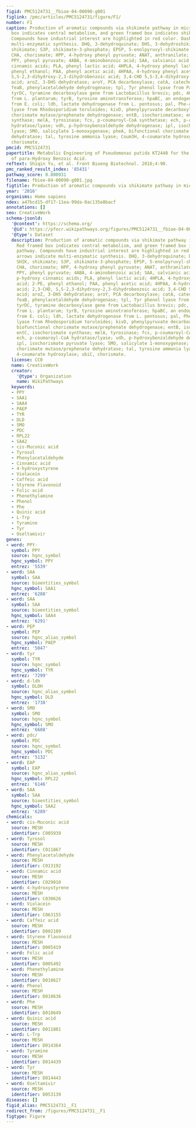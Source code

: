 ```yaml
---
figid: PMC5124731__fbioe-04-00090-g001
figlink: /pmc/articles/PMC5124731/figure/F1/
number: F1
caption: Production of aromatic compounds via shikimate pathway in microbes. Red framed
  box indicates central metabolism, and green framed box indicates shikimate pathway.
  Compounds have industrial interest are highlighted in red color. Dashed arrows indicate
  multi-enzymatic synthesis. DHQ, 3-dehydroquinate; DHS, 3-dehydroshikimate; SHIK,
  shikimate; S3P, shikimate-3-phosphate; EPSP, 5-enolpyruvyl-shikimate 3-phosphate;
  CHA, chorismate; HPP, 4-hydroxy phenyl pyruvate; ANAT, anthranilate; PPA, prephenate;
  PPY, phenyl pyruvate; 4ABA, 4-aminobenzoic acid; SAA, salvianic acid A; 4HCA, p-hydroxy
  cinnamic acids; PLA, phenyl lactic acid; 4HPLA, 4-hydroxy phenyl lactic acid; 2-PE,
  phenyl ethanol; PAA, phenyl acetic acid; 4HPAA, 4-hydroxy phenyl acetic acid; 2,3-CHD,
  S,S-2,3-dihydroxy-2,3-dihydrobenzoic acid; 3,4-CHD S,S-3,4-dihydroxy-3,4-dihydrobenzoic
  acid; aroZ, 3-DHS dehydratase; aroY, PCA decarboxylase; catA, catechol 1,2-dioxygenase;
  feaB, phenylacetaldehyde dehydrogenase; tpl, Tyr phenol lyase from Pantoea agglomerans;
  tyrDC, tyramine decarboxylase gene from Lactobacillus brevis; pdc, 4HCA decarboxylase
  from L. plantarum; tyrB, tyrosine aminotransferase; hpaBC, an endogenous hydroxylase
  from E. coli; ldh, lactate dehydrogenase from L. pentosus; pal, Phe-ammonia lyase/Tyr-ammonia
  lyase from Rhodosporidium toruloides; kivD, phenylpyruvate decarboxylase tyrA, biofunctional
  chorismate mutase/prephenate dehydrogenase; entB, isochorismatase; entC, isochorismate
  synthase; melA, tyrosinase; fcs, p-coumaroyl-CoA synthetase; ech, p-coumaroyl-CoA
  hydratase/lyase; vdh, p-hydroxybenzaldehyde dehydrogenase; ipl, isochorismate pyruvate
  lyase; SMO, salicylate 1-monoxygenase; pheA, bifunctional chorismate mutase/prephenate
  dehydratase; tal, tyrosine ammonia lyase; Coum3H, 4-coumarate hydroxylase; ubiC,
  chorismate.
pmcid: PMC5124731
papertitle: Metabolic Engineering of Pseudomonas putida KT2440 for the Production
  of para-Hydroxy Benzoic Acid.
reftext: Shiqin Yu, et al. Front Bioeng Biotechnol. 2016;4:90.
pmc_ranked_result_index: '85431'
pathway_score: 0.800931
filename: fbioe-04-00090-g001.jpg
figtitle: Production of aromatic compounds via shikimate pathway in microbes
year: '2016'
organisms: Homo sapiens
ndex: a47bcd15-df17-11ea-99da-0ac135e8bacf
annotations: []
seo: CreativeWork
schema-jsonld:
  '@context': https://schema.org/
  '@id': https://pfocr.wikipathways.org/figures/PMC5124731__fbioe-04-00090-g001.html
  '@type': Dataset
  description: Production of aromatic compounds via shikimate pathway in microbes.
    Red framed box indicates central metabolism, and green framed box indicates shikimate
    pathway. Compounds have industrial interest are highlighted in red color. Dashed
    arrows indicate multi-enzymatic synthesis. DHQ, 3-dehydroquinate; DHS, 3-dehydroshikimate;
    SHIK, shikimate; S3P, shikimate-3-phosphate; EPSP, 5-enolpyruvyl-shikimate 3-phosphate;
    CHA, chorismate; HPP, 4-hydroxy phenyl pyruvate; ANAT, anthranilate; PPA, prephenate;
    PPY, phenyl pyruvate; 4ABA, 4-aminobenzoic acid; SAA, salvianic acid A; 4HCA,
    p-hydroxy cinnamic acids; PLA, phenyl lactic acid; 4HPLA, 4-hydroxy phenyl lactic
    acid; 2-PE, phenyl ethanol; PAA, phenyl acetic acid; 4HPAA, 4-hydroxy phenyl acetic
    acid; 2,3-CHD, S,S-2,3-dihydroxy-2,3-dihydrobenzoic acid; 3,4-CHD S,S-3,4-dihydroxy-3,4-dihydrobenzoic
    acid; aroZ, 3-DHS dehydratase; aroY, PCA decarboxylase; catA, catechol 1,2-dioxygenase;
    feaB, phenylacetaldehyde dehydrogenase; tpl, Tyr phenol lyase from Pantoea agglomerans;
    tyrDC, tyramine decarboxylase gene from Lactobacillus brevis; pdc, 4HCA decarboxylase
    from L. plantarum; tyrB, tyrosine aminotransferase; hpaBC, an endogenous hydroxylase
    from E. coli; ldh, lactate dehydrogenase from L. pentosus; pal, Phe-ammonia lyase/Tyr-ammonia
    lyase from Rhodosporidium toruloides; kivD, phenylpyruvate decarboxylase tyrA,
    biofunctional chorismate mutase/prephenate dehydrogenase; entB, isochorismatase;
    entC, isochorismate synthase; melA, tyrosinase; fcs, p-coumaroyl-CoA synthetase;
    ech, p-coumaroyl-CoA hydratase/lyase; vdh, p-hydroxybenzaldehyde dehydrogenase;
    ipl, isochorismate pyruvate lyase; SMO, salicylate 1-monoxygenase; pheA, bifunctional
    chorismate mutase/prephenate dehydratase; tal, tyrosine ammonia lyase; Coum3H,
    4-coumarate hydroxylase; ubiC, chorismate.
  license: CC0
  name: CreativeWork
  creator:
    '@type': Organization
    name: WikiPathways
  keywords:
  - PPY
  - SAA1
  - SAA4
  - PAEP
  - TYR
  - DLD
  - SMO
  - PDC
  - RPL22
  - SAA2
  - cis-Muconic acid
  - Tyrosol
  - Phenylacetaldehyde
  - Cinnamic acid
  - 4-hydroxystyrene
  - Violacein
  - Caffeic acid
  - Styrene Flavonoid
  - Folic acid
  - Phenethylamine
  - Phenol
  - Phe
  - Quinic acid
  - L-Trp
  - Tyramine
  - Tyr
  - Oseltamivir
genes:
- word: PPY-
  symbol: PPY
  source: hgnc_symbol
  hgnc_symbol: PPY
  entrez: '5539'
- word: SAA
  symbol: SAA
  source: bioentities_symbol
  hgnc_symbol: SAA1
  entrez: '6288'
- word: SAA
  symbol: SAA
  source: bioentities_symbol
  hgnc_symbol: SAA4
  entrez: '6291'
- word: PẸP
  symbol: PEP
  source: hgnc_alias_symbol
  hgnc_symbol: PAEP
  entrez: '5047'
- word: tyr
  symbol: TYR
  source: hgnc_symbol
  hgnc_symbol: TYR
  entrez: '7299'
- word: d-ldh
  symbol: DLDH
  source: hgnc_alias_symbol
  hgnc_symbol: DLD
  entrez: '1738'
- word: SMO
  symbol: SMO
  source: hgnc_symbol
  hgnc_symbol: SMO
  entrez: '6608'
- word: pdc/
  symbol: PDC
  source: hgnc_symbol
  hgnc_symbol: PDC
  entrez: '5132'
- word: EAP
  symbol: EAP
  source: hgnc_alias_symbol
  hgnc_symbol: RPL22
  entrez: '6146'
- word: SAA
  symbol: SAA
  source: bioentities_symbol
  hgnc_symbol: SAA2
  entrez: '6289'
chemicals:
- word: cis-Muconic acid
  source: MESH
  identifier: C005939
- word: Tyrosol
  source: MESH
  identifier: C011867
- word: Phenylacetaldehyde
  source: MESH
  identifier: C013192
- word: Cinnamic acid
  source: MESH
  identifier: C029010
- word: 4-hydroxystyrene
  source: MESH
  identifier: C030626
- word: Violacein
  source: MESH
  identifier: C063155
- word: Caffeic acid
  source: MESH
  identifier: D002109
- word: Styrene Flavonoid
  source: MESH
  identifier: D005419
- word: Folic acid
  source: MESH
  identifier: D005492
- word: Phenethylamine
  source: MESH
  identifier: D010627
- word: Phenol
  source: MESH
  identifier: D010636
- word: Phe
  source: MESH
  identifier: D010649
- word: Quinic acid
  source: MESH
  identifier: D011801
- word: L-Trp
  source: MESH
  identifier: D014364
- word: Tyramine
  source: MESH
  identifier: D014439
- word: Tyr
  source: MESH
  identifier: D014443
- word: Oseltamivir
  source: MESH
  identifier: D053139
diseases: []
figid_alias: PMC5124731__F1
redirect_from: /figures/PMC5124731__F1
figtype: Figure
---
```

